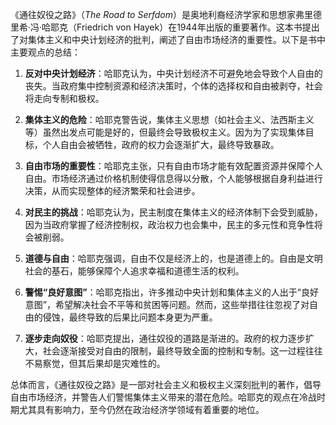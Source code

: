 《通往奴役之路》（*The Road to Serfdom*）是奥地利裔经济学家和思想家弗里德里希·冯·哈耶克（Friedrich von Hayek）在1944年出版的重要著作。这本书提出了对集体主义和中央计划经济的批判，阐述了自由市场经济的重要性。以下是书中主要观点的总结：

1. **反对中央计划经济**：哈耶克认为，中央计划经济不可避免地会导致个人自由的丧失。当政府集中控制资源和经济决策时，个体的选择权和自由被剥夺，社会将走向专制和极权。

2. **集体主义的危险**：哈耶克警告说，集体主义思想（如社会主义、法西斯主义等）虽然出发点可能是好的，但最终会导致极权主义。因为为了实现集体目标，个人自由会被牺牲，政府的权力会逐渐扩大，最终导致暴政。

3. **自由市场的重要性**：哈耶克主张，只有自由市场才能有效配置资源并保障个人自由。市场经济通过价格机制使得信息得以分散，个人能够根据自身利益进行决策，从而实现整体的经济繁荣和社会进步。

4. **对民主的挑战**：哈耶克认为，民主制度在集体主义的经济体制下会受到威胁，因为当政府掌握了经济控制权，政治权力也会集中，民主的多元性和竞争性将会被削弱。

5. **道德与自由**：哈耶克强调，自由不仅是经济上的，也是道德上的。自由是文明社会的基石，能够保障个人追求幸福和道德生活的权利。

6. **警惕“良好意图”**：哈耶克指出，许多推动中央计划和集体主义的人出于“良好意图”，希望解决社会不平等和贫困等问题。然而，这些举措往往忽视了对自由的侵蚀，最终导致的后果比问题本身更为严重。

7. **逐步走向奴役**：哈耶克提出，通往奴役的道路是渐进的。政府的权力逐步扩大，社会逐渐接受对自由的限制，最终导致全面的控制和专制。这一过程往往不易察觉，但其后果却是灾难性的。

总体而言，《通往奴役之路》是一部对社会主义和极权主义深刻批判的著作，倡导自由市场经济，并警告人们警惕集体主义带来的潜在危险。哈耶克的观点在冷战时期尤其具有影响力，至今仍然在政治经济学领域有着重要的地位。
